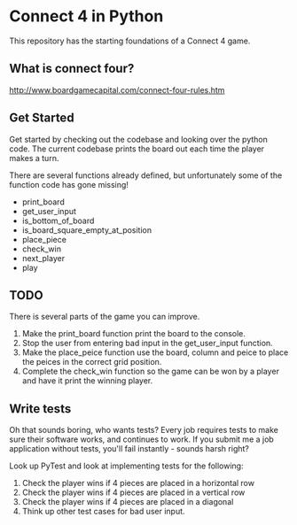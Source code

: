 # Connect 4 in Python   
This repository has the starting foundations of a Connect 4 game.

## What is connect four?
http://www.boardgamecapital.com/connect-four-rules.htm

## Get Started
Get started by checking out the codebase and looking over the python code.
The current codebase prints the board out each time the player makes a turn.

There are several functions already defined, but unfortunately some of the function code has gone missing!

- print_board
- get_user_input
- is_bottom_of_board
- is_board_square_empty_at_position
- place_piece
- check_win
- next_player
- play

## TODO
There is several parts of the game you can improve.

1. Make the print_board function print the board to the console.
2. Stop the user from entering bad input in the get_user_input function.
3. Make the place_peice function use the board, column and peice to place the peices in the correct grid position.
4. Complete the check_win function so the game can be won by a player and have it print the winning player.

## Write tests
Oh that sounds boring, who wants tests? Every job requires tests to make sure their software works, and continues to work. If you submit me a job application without tests, you'll fail instantly - sounds harsh right?

Look up PyTest and look at implementing tests for the following:

1. Check the player wins if 4 pieces are placed in a horizontal row
2. Check the player wins if 4 pieces are placed in a vertical row
3. Check the player wins if 4 pieces are placed in a diagonal
4. Think up other test cases for bad user input.

